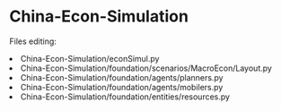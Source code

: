 # China-Econ-Simulation

<p> Files editing: </p>
<li> China-Econ-Simulation/econSimul.py </li>
<li> China-Econ-Simulation/foundation/scenarios/MacroEcon/Layout.py </li>
<li> China-Econ-Simulation/foundation/agents/planners.py </li>
<li> China-Econ-Simulation/foundation/agents/mobilers.py </li>
<li> China-Econ-Simulation/foundation/entities/resources.py </li>
